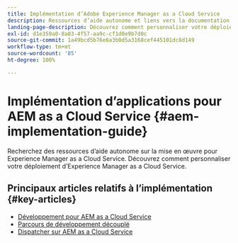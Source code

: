 ```yaml
---
title: Implémentation d’Adobe Experience Manager as a Cloud Service
description: Ressources d’aide autonome et liens vers la documentation sur l’implémentation d’Adobe Experience Manager as a Cloud Service
landing-page-description: Découvrez comment personnaliser votre déploiement d’Experience Manager as a Cloud Service.
exl-id: d1e359a0-8a03-4f57-aa9c-cf1d0e9b7d0c
source-git-commit: 1a49bcd5b76e6a3b0d5a3168cef445101dc8d149
workflow-type: tm+mt
source-wordcount: '85'
ht-degree: 100%

---
```



# Implémentation d’applications pour AEM as a Cloud Service {#aem-implementation-guide}

Recherchez des ressources d’aide autonome sur la mise en œuvre pour Experience Manager as a Cloud Service. Découvrez comment personnaliser votre déploiement d’Experience Manager as a Cloud Service.

## Principaux articles relatifs à l’implémentation {#key-articles}

* [Développement pour AEM as a Cloud Service](developing/introduction/development-guidelines.md)
* [Parcours de développement découplé](/help/journey-headless/developer/overview.md)
* [Dispatcher sur AEM as a Cloud Service](dispatcher/overview.md)
